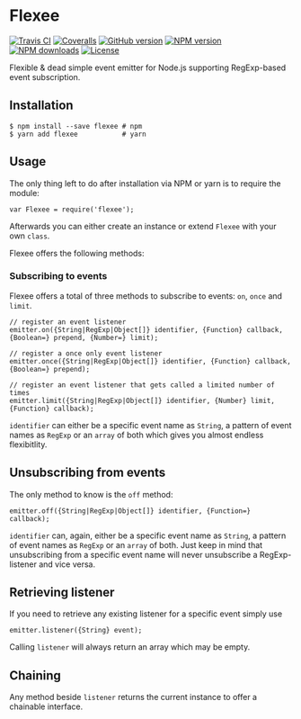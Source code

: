 # Flexee

[![Travis CI](https://img.shields.io/travis/dlueth/qoopido.flexee/master.svg?style=flat-square&label=build)](https://travis-ci.org/dlueth/qoopido.flexee)
[![Coveralls](https://img.shields.io/coveralls/dlueth/qoopido.flexee/master.svg?style=flat-square&label=coverage)](https://coveralls.io/github/dlueth/qoopido.flexee)
[![GitHub version](https://img.shields.io/github/tag/dlueth/qoopido.flexee.svg?style=flat-square&label=github)](https://github.com/dlueth/qoopido.flexee)
[![NPM version](https://img.shields.io/npm/v/flexee.svg?style=flat-square&label=npm)](https://www.npmjs.com/package/flexee)
[![NPM downloads](https://img.shields.io/npm/dt/flexee.svg?style=flat-square&label=npm%20downloads)](https://www.npmjs.org/package/flexee)
[![License](https://img.shields.io/npm/l/flexee.svg?style=flat-square)](https://github.com/dlueth/qoopido.flexee)

Flexible & dead simple event emitter for Node.js supporting RegExp-based event subscription.

## Installation

```
$ npm install --save flexee # npm
$ yarn add flexee           # yarn
```


## Usage
The only thing left to do after installation via NPM or yarn is to require the module:
```
var Flexee = require('flexee');
```

Afterwards you can either create an instance or extend ```Flexee``` with your own ```class```.
  
Flexee offers the following methods:


### Subscribing to events
Flexee offers a total of three methods to subscribe to events: ```on```, ```once``` and ```limit```.

```
// register an event listener 
emitter.on({String|RegExp|Object[]} identifier, {Function} callback, {Boolean=} prepend, {Number=} limit);

// register a once only event listener
emitter.once({String|RegExp|Object[]} identifier, {Function} callback, {Boolean=} prepend);

// register an event listener that gets called a limited number of times
emitter.limit({String|RegExp|Object[]} identifier, {Number} limit, {Function} callback);
```

```identifier``` can either be a specific event name as ```String```, a pattern of event names as ```RegExp``` or an ```array``` of both which gives you almost endless flexibitlity.


## Unsubscribing from events
The only method to know is the ```off``` method:

```
emitter.off({String|RegExp|Object[]} identifier, {Function=} callback);
```

```identifier``` can, again, either be a specific event name as ```String```, a pattern of event names as ```RegExp``` or an ```array``` of both. Just keep in mind that unsubscribing from a specific event name will never unsubscribe a RegExp-listener and vice versa.


## Retrieving listener
If you need to retrieve any existing listener for a specific event simply use
 
```
emitter.listener({String} event);
```

Calling ```listener``` will always return an array which may be empty.

## Chaining
Any method beside ```listener``` returns the current instance to offer a chainable interface.